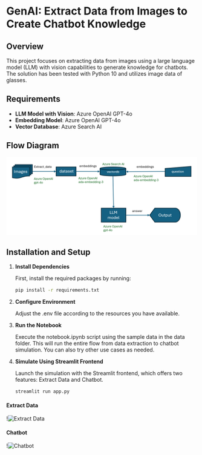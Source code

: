 # GenAI: Extract Data from Images to Create Chatbot Knowledge

## Overview
This project focuses on extracting data from images using a large language model (LLM) with vision capabilities to generate knowledge for chatbots.
The solution has been tested with Python 10 and utilizes image data of glasses.

## Requirements

- **LLM Model with Vision**: Azure OpenAI GPT-4o
- **Embedding Model**: Azure OpenAI GPT-4o
- **Vector Database**: Azure Search AI

## Flow Diagram

![Flow Diagram](images/flow.png)

## Installation and Setup

1. **Install Dependencies**

   First, install the required packages by running:

   ```bash
   pip install -r requirements.txt

2. **Configure Environment**

   Adjust the .env file according to the resources you have available.

3. **Run the Notebook**

   Execute the notebook.ipynb script using the sample data in the data folder. This will run the entire flow from data extraction to chatbot simulation. You can also try other use cases as needed.

4. **Simulate Using Streamlit Frontend**

   Launch the simulation with the Streamlit frontend, which offers two features: Extract Data and Chatbot.

      ```bash
      streamlit run app.py
   
#### Extract Data 
   !![Extract Data](images/ExtractData.png)
#### Chatbot 
   !![Chatbot](images/chatbot.png)
